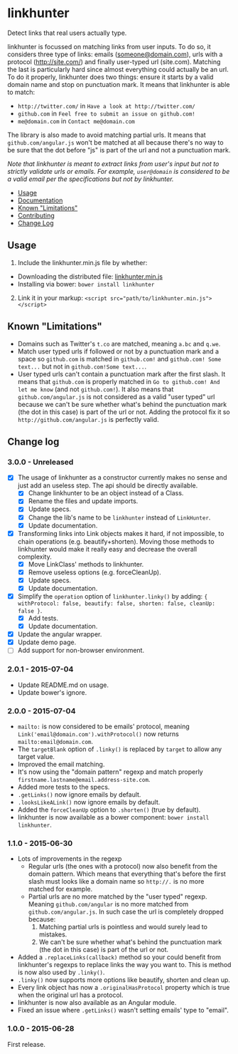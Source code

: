 # linkhunter

Detect links that real users actually type.

linkhunter is focussed on matching links from user inputs. To do so, it considers three type of links: emails (someone@domain.com), urls with a protocol (http://site.com/) and finally user-typed url (site.com). Matching the last is particularly hard since almost everything could actually be an url. To do it properly, linkhunter does two things: ensure it starts by a valid domain name and stop on punctuation mark. It means that linkhunter is able to match:

* `http://twitter.com/` in `Have a look at http://twitter.com/`
* `github.com` in `Feel free to submit an issue on github.com!`
* `me@domain.com` in `Contact me@domain.com`

The library is also made to avoid matching partial urls. It means that `github.com/angular.js` won't be matched at all because there's no way to be sure that the dot before "js" is part of the url and not a punctuation mark.

*Note that linkhunter is meant to extract links from user's input but not to strictly validate urls or emails.
For example, `user@domain` is considered to be a valid email per the specifications but not by linkhunter.*

* [Usage](https://github.com/Zhouzi/linkhunter#usage)
* [Documentation](https://github.com/Zhouzi/linkhunter/wiki)
* [Known "Limitations"](https://github.com/Zhouzi/linkhunter#known-limitations)
* [Contributing](https://github.com/Zhouzi/linkhunter/blob/gh-pages/CONTRIBUTING.md)
* [Change Log](https://github.com/Zhouzi/linkhunter#change-log)



## Usage

1. Include the linkhunter.min.js file by whether:
  * Downloading the distributed file: [linkhunter.min.js](https://raw.githubusercontent.com/Zhouzi/linkhunter/master/dist/linkhunter.min.js)
  * Installing via bower: `bower install linkhunter`
2. Link it in your markup: `<script src="path/to/linkhunter.min.js"></script>`



## Known "Limitations"

* Domains such as Twitter's `t.co` are matched, meaning `a.bc` and `q.we`.
* Match user typed urls if followed or not by a punctuation mark and a space so `github.com` is matched in `github.com!` and `github.com! Some text...` but not in `github.com!Some text...`.
* User typed urls can't contain a punctuation mark after the first slash. It means that `github.com` is properly matched in `Go to github.com! And let me know` (and not `github.com!`). It also means that `github.com/angular.js` is not considered as a valid "user typed" url because we can't be sure whether what's behind the punctuation mark (the dot in this case) is part of the url or not. Adding the protocol fix it so `http://github.com/angular.js` is perfectly valid.



## Change log

### 3.0.0 - Unreleased

* [x] The usage of linkhunter as a constructor currently makes no sense and just add an useless step. The api should be directly available.
    * [x] Change linkhunter to be an object instead of a Class.
    * [x] Rename the files and update imports.
    * [x] Update specs.
    * [x] Change the lib's name to be `linkhunter` instead of `LinkHunter`.
    * [x] Update documentation.
* [x] Transforming links into Link objects makes it hard, if not impossible, to chain operations (e.g. beautify+shorten). Moving those methods to linkhunter would make it really easy and decrease the overall complexity.
    * [x] Move LinkClass' methods to linkhunter.
    * [x] Remove useless options (e.g. forceCleanUp).
    * [x] Update specs.
    * [x] Update documentation.
* [x] Simplify the `operation` option of `linkhunter.linky()` by adding: `{ withProtocol: false, beautify: false, shorten: false, cleanUp: false }`.
    * [x] Add tests.
    * [x] Update documentation.
* [x] Update the angular wrapper.
* [x] Update demo page.
* [ ] Add support for non-browser environment.

### 2.0.1 - 2015-07-04

* Update README.md on usage.
* Update bower's ignore.

### 2.0.0 - 2015-07-04

* `mailto:` is now considered to be emails' protocol, meaning `Link('email@domain.com').withProtocol()` now returns `mailto:email@domain.com`.
* The `targetBlank` option of `.linky()` is replaced by `target` to allow any target value.
* Improved the email matching.
 * It's now using the "domain pattern" regexp and match properly `firstname.lastname@email.address-site.com`.
 * Added more tests to the specs.
* `.getLinks()` now ignore emails by default.
* `.looksLikeALink()` now ignore emails by default.
* Added the `forceCleanUp` option to `.shorten()` (true by default).
* linkhunter is now available as a bower component: `bower install linkhunter`.

### 1.1.0 - 2015-06-30

* Lots of improvements in the regexp
    * Regular urls (the ones with a protocol) now also benefit from the domain pattern. Which means that everything that's before the first slash must looks like a domain name so `http://.` is no more matched for example.
    * Partial urls are no more matched by the "user typed" regexp. Meaning `github.com/angular` is no more matched from `github.com/angular.js`. In such case the url is completely dropped because:
        1. Matching partial urls is pointless and would surely lead to mistakes.
        2. We can't be sure whether what's behind the punctuation mark (the dot in this case) is part of the url or not.
* Added a `.replaceLinks(callback)` method so your could benefit from linkhunter's regexps to replace links the way you want to. This is method is now also used by `.linky()`.
* `.linky()` now supports more options like beautify, shorten and clean up.
* Every link object has now a `.originalHasProtocol` property which is true when the original url has a protocol.
* linkhunter is now also available as an Angular module.
* Fixed an issue where `.getLinks()` wasn't setting emails' type to "email".

### 1.0.0 - 2015-06-28

First release.

